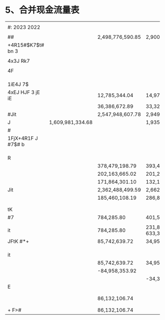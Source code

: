 # 5、合并现金流量表

<table><tr><td colspan="4"></td></tr><tr><td colspan="4">#: 2023 2022 </td></tr><tr><td></td><td></td><td></td><td></td></tr><tr><td>##</td><td></td><td>2,498,776,590.85</td><td>2,900,823,554.74</td></tr><tr><td> +4R15#$K7$t# bn 3</td><td></td><td></td><td></td></tr><tr><td></td><td></td><td></td><td></td></tr><tr><td>4x3J Rk7</td><td></td><td></td><td></td></tr><tr><td></td><td></td><td></td><td></td></tr><tr><td>4F</td><td></td><td></td><td></td></tr><tr><td></td><td></td><td></td><td></td></tr><tr><td></td><td></td><td></td><td></td></tr><tr><td></td><td></td><td></td><td></td></tr><tr><td>1iE4J 7$</td><td></td><td></td><td></td></tr><tr><td>4xEJ HJF 3 jE iE</td><td></td><td>12,785,344.04</td><td>14,977,946.35</td></tr><tr><td></td><td></td><td>36,386,672.89</td><td>33,329,234.03</td></tr><tr><td>#Jit</td><td></td><td>2,547,948,607.78</td><td>2,949,130,735.12</td></tr><tr><td>J</td><td>1,609,981,334.68</td><td></td><td>1,935,455,294.87</td></tr><tr><td>#</td><td></td><td></td><td></td></tr><tr><td>1FjX+4R1F J #7$# b</td><td></td><td></td><td></td></tr><tr><td></td><td></td><td></td><td></td></tr><tr><td></td><td></td><td></td><td></td></tr><tr><td></td><td></td><td></td><td></td></tr><tr><td>R</td><td></td><td></td><td></td></tr><tr><td></td><td></td><td>378,479,198.79</td><td>393,448,926.66</td></tr><tr><td></td><td></td><td>202,163,665.02</td><td>201,238,093.65</td></tr><tr><td></td><td></td><td>171,864,301.10</td><td>132,104,998.58</td></tr><tr><td>Jit</td><td></td><td>2,362,488,499.59</td><td>2,662,247,313.76</td></tr><tr><td></td><td></td><td>185,460,108.19</td><td>286,883,421.36</td></tr><tr><td></td><td></td><td></td><td></td></tr><tr><td></td><td></td><td></td><td></td></tr><tr><td>tK</td><td></td><td></td><td></td></tr><tr><td>#7</td><td></td><td>784,285.80</td><td>401,536.00</td></tr><tr><td></td><td></td><td></td><td></td></tr><tr><td>it</td><td></td><td>784,285.80</td><td>231,811.68 633,347.68</td></tr><tr><td>JFtK #*+</td><td></td><td>85,742,639.72</td><td>34,953,607.48</td></tr><tr><td></td><td></td><td></td><td></td></tr><tr><td></td><td></td><td></td><td></td></tr><tr><td></td><td></td><td></td><td></td></tr><tr><td>it</td><td></td><td></td><td></td></tr><tr><td></td><td></td><td>85,742,639.72</td><td>34,953,607.48</td></tr><tr><td></td><td></td><td>-84,958,353.92</td><td></td></tr><tr><td></td><td></td><td></td><td>-34,320,259.80</td></tr><tr><td>E</td><td></td><td></td><td></td></tr><tr><td></td><td></td><td></td><td></td></tr><tr><td></td><td></td><td></td><td></td></tr><tr><td></td><td></td><td>86,132,106.74</td><td></td></tr><tr><td></td><td></td><td></td><td></td></tr><tr><td></td><td></td><td></td><td></td></tr><tr><td>+ F&gt;#</td><td></td><td>86,132,106.74</td><td></td></tr></table>